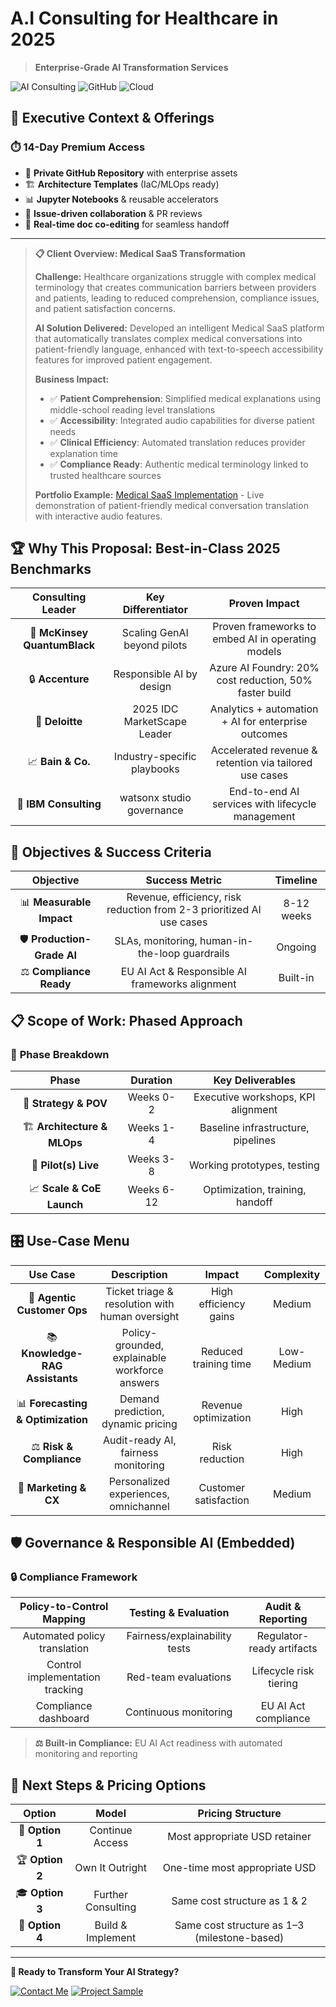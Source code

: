# A.I Consulting for Healthcare in 2025
> **Enterprise-Grade AI Transformation Services**

![AI Consulting](https://img.shields.io/badge/AI-Consulting-00D4AA?style=for-the-badge&logo=openai&logoColor=white)
![GitHub](https://img.shields.io/badge/GitHub-Collaboration-181717?style=for-the-badge&logo=github&logoColor=white)
![Cloud](https://img.shields.io/badge/Cloud-Native-FF6B6B?style=for-the-badge&logo=amazonaws&logoColor=white)

## 🎯 Executive Context & Offerings

### ⏱️ **14-Day Premium Access**
- 🔐 **Private GitHub Repository** with enterprise assets
- 🏗️ **Architecture Templates** (IaC/MLOps ready)
- 📊 **Jupyter Notebooks** & reusable accelerators
- 🤝 **Issue-driven collaboration** & PR reviews
- 📝 **Real-time doc co-editing** for seamless handoff

---

> **📋 Client Overview: Medical SaaS Transformation**
>
> **Challenge:** Healthcare organizations struggle with complex medical terminology that creates communication barriers between providers and patients, leading to reduced comprehension, compliance issues, and patient satisfaction concerns.
>
> **AI Solution Delivered:** Developed an intelligent Medical SaaS platform that automatically translates complex medical conversations into patient-friendly language, enhanced with text-to-speech accessibility features for improved patient engagement.
>
> **Business Impact:**
> - ✅ **Patient Comprehension**: Simplified medical explanations using middle-school reading level translations
> - ✅ **Accessibility**: Integrated audio capabilities for diverse patient needs
> - ✅ **Clinical Efficiency**: Automated translation reduces provider explanation time
> - ✅ **Compliance Ready**: Authentic medical terminology linked to trusted healthcare sources
>
> **Portfolio Example:** [Medical SaaS Implementation](./A.I%20Consulting%20-%20Medical%20SaaS.md) - Live demonstration of patient-friendly medical conversation translation with interactive audio features.

## 🏆 Why This Proposal: Best-in-Class 2025 Benchmarks

| **Consulting Leader** | **Key Differentiator** | **Proven Impact** |
|:---:|:---:|:---:|
| 🎯 **McKinsey QuantumBlack** | Scaling GenAI beyond pilots | Proven frameworks to embed AI in operating models |
| 🔒 **Accenture** | Responsible AI by design | Azure AI Foundry: 20% cost reduction, 50% faster build |
| 🏅 **Deloitte** | 2025 IDC MarketScape Leader | Analytics + automation + AI for enterprise outcomes |
| 📈 **Bain & Co.** | Industry-specific playbooks | Accelerated revenue & retention via tailored use cases |
| 🤖 **IBM Consulting** | watsonx studio governance | End-to-end AI services with lifecycle management |

## 🎯 Objectives & Success Criteria

| **Objective** | **Success Metric** | **Timeline** |
|:---:|:---:|:---:|
| 📊 **Measurable Impact** | Revenue, efficiency, risk reduction from 2-3 prioritized AI use cases | 8-12 weeks |
| 🛡️ **Production-Grade AI** | SLAs, monitoring, human-in-the-loop guardrails | Ongoing |
| ⚖️ **Compliance Ready** | EU AI Act & Responsible AI frameworks alignment | Built-in |

## 📋 Scope of Work: Phased Approach

### 🚀 **Phase Breakdown**

| **Phase** | **Duration** | **Key Deliverables** |
|:---:|:---:|:---:|
| 🎯 **Strategy & POV** | Weeks 0-2 | Executive workshops, KPI alignment |
| 🏗️ **Architecture & MLOps** | Weeks 1-4 | Baseline infrastructure, pipelines |
| 🧪 **Pilot(s) Live** | Weeks 3-8 | Working prototypes, testing |
| 📈 **Scale & CoE Launch** | Weeks 6-12 | Optimization, training, handoff |

## 🎛️ Use-Case Menu

| **Use Case** | **Description** | **Impact** | **Complexity** |
|:---:|:---:|:---:|:---:|
| 🤖 **Agentic Customer Ops** | Ticket triage & resolution with human oversight | High efficiency gains | Medium |
| 📚 **Knowledge-RAG Assistants** | Policy-grounded, explainable workforce answers | Reduced training time | Low-Medium |
| 📊 **Forecasting & Optimization** | Demand prediction, dynamic pricing | Revenue optimization | High |
| ⚖️ **Risk & Compliance** | Audit-ready AI, fairness monitoring | Risk reduction | High |
| 🎯 **Marketing & CX** | Personalized experiences, omnichannel | Customer satisfaction | Medium |

## 🛡️ Governance & Responsible AI (Embedded)

### 🔒 **Compliance Framework**

| **Policy-to-Control Mapping** | **Testing & Evaluation** | **Audit & Reporting** |
|:---:|:---:|:---:|
| Automated policy translation | Fairness/explainability tests | Regulator-ready artifacts |
| Control implementation tracking | Red-team evaluations | Lifecycle risk tiering |
| Compliance dashboard | Continuous monitoring | EU AI Act compliance |

> **⚖️ Built-in Compliance:** EU AI Act readiness with automated monitoring and reporting

## 💼 Next Steps & Pricing Options

| **Option** | **Model** | **Pricing Structure** |
|:---:|:---:|:---:|
| 🔄 **Option 1** | Continue Access | Most appropriate USD retainer |
| 🏆 **Option 2** | Own It Outright | One-time most appropriate USD |
| 🎓 **Option 3** | Further Consulting | Same cost structure as 1 & 2 |
| 🚀 **Option 4** | Build & Implement | Same cost structure as 1–3 (milestone-based) |

---

**🚀 Ready to Transform Your AI Strategy?**

[![Contact Me](https://img.shields.io/badge/Contact-Me-00D4AA?style=for-the-badge&logo=mail&logoColor=white)](mailto:corderio.vonner@outlook.com)
[![Project Sample](https://img.shields.io/badge/Project-Sample-181717?style=for-the-badge&logo=github&logoColor=white)](./A.I%20Consulting%20-%20Medical%20SaaS.md)
